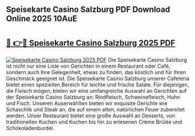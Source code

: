 ## Speisekarte Casino Salzburg PDF Download Online 2025 10AuE

# <h2><a href="http://gcb46of.nevu.top/?p=Speisekarte+Casino+Salzburg">🔗 👉🔴 Speisekarte Casino Salzburg 2025 PDF</a></h2>

[![Speisekarte Casino Salzburg 2025 PDF](https://i.imgur.com/dBaPXMq.png)](http://gcb46of.nevu.top/?p=Speisekarte+Casino+Salzburg)
Die Speisekarte Casino Salzburg ist nicht nur eine Liste von Gerichten in einem Restaurant oder Café, sondern auch Ihre Gelegenheit, etwas zu finden, das köstlich und für Ihren Geschmack geeignet ist. Die Speisekarte Casino Salzburg unserer Cafeteria bietet einen speziellen Bereich für leichte und frische Salate. Für diejenigen, die Fleisch mögen, bieten wir eine umfangreiche Auswahl an Gerichten auf der Speisekarte Casino Salzburg an: Rindfleisch, Schweinefleisch, Huhn und Fisch. Unseren Auserwählten bieten wir exquisite Gerichte wie Schaschlik und Steak an, die auf einem alten, natürlichen Feuer zubereitet werden. Unser Restaurant bietet eine große Auswahl an Desserts, von traditionellen Kuchen und Kuchen bis hin zu erlesenen Crème Brûlée und Schokoladenburdel.
